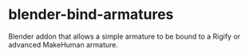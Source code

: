 blender-bind-armatures
======================

Blender addon that allows a simple armature to be bound to a Rigify or advanced MakeHuman armature.
